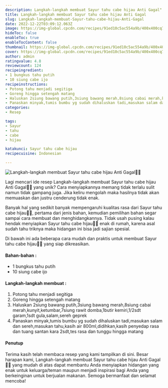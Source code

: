 ```yaml
---
description: Langkah-langkah membuat Sayur tahu cabe hijau Anti Gagal"
title: Langkah-langkah membuat Sayur tahu cabe hijau Anti Gagal
slug: Langkah-langkah-membuat-Sayur-tahu-cabe-hijau-Anti-Gagal
date: 2022-12-22T03:09:12.063Z
image: https://img-global.cpcdn.com/recipes/91ed10c5ac554a9b/400x400cq70/photo.jpg
hideToc: false
enableToc: true
enableTocContent: false
thumbnail: https://img-global.cpcdn.com/recipes/91ed10c5ac554a9b/400x400cq70/photo.jpg
cover: https://img-global.cpcdn.com/recipes/91ed10c5ac554a9b/400x400cq70/photo.jpg
author: admin
ratingvalue: 4.8
reviewcount: 124
recipeingredient:
- 1 bungkus tahu putih
- 10 siung cabe ijo
recipeinstructions:
- Potong tahu menjadi segitiga
- Goreng hingga setengah matang
- Haluskan 2siung bawang putih,3siung bawang merah,8siung cabai merah,kunyit,ketumbar,7siung rawit domba,1butir kemiri,1/2sdt garam,1sdt gula,salam,sereh geprek
- Panaskan minyak,tumis bumbu yg sudah dihaluskan tadi,masukan salam dan sereh,masukan tahu,kasih air 800ml,didihkan,kasih penyedap rasa dan tuang santan kara 2sdt,tes rasa dan tunggu hingga matang
categories:
- Resep

tags:
- Sayur
- tahu
- cabe
- hijau

katakunci: Sayur tahu cabe hijau
recipecuisine: Indonesian

---
```


![Langkah-langkah membuat Sayur tahu cabe hijau Anti Gagal👩‍🍳](https://img-global.cpcdn.com/recipes/91ed10c5ac554a9b/400x400cq70/photo.jpg)

Lagi mencari ide resep Langkah-langkah membuat Sayur tahu cabe hijau Anti Gagal👩‍🍳 yang unik? Cara menyiapkannya memang tidak terlalu sulit namun tidak gampang juga. Jika keliru mengolah maka hasilnya tidak akan memuaskan dan justru cenderung tidak enak.

Banyak hal yang sedikit banyak mempengaruhi kualitas rasa dari Sayur tahu cabe hijau👩‍🍳, pertama dari jenis bahan, kemudian pemilihan bahan segar sampai cara membuat dan menghidangkannya. Tidak usah pusing kalau hendak menyiapkan Sayur tahu cabe hijau👩‍🍳 enak di rumah, karena asal sudah tahu triknya maka hidangan ini bisa jadi sajian spesial.

Di bawah ini ada beberapa cara mudah dan praktis untuk membuat Sayur tahu cabe hijau👩‍🍳 yang siap dikreasikan.

<!--inarticleads1-->

#### Bahan-bahan :

- 1 bungkus tahu putih
- 10 siung cabe ijo

<!--inarticleads2-->

#### Langkah-langkah membuat :

1. Potong tahu menjadi segitiga
1. Goreng hingga setengah matang
1. Haluskan 2siung bawang putih,3siung bawang merah,8siung cabai merah,kunyit,ketumbar,7siung rawit domba,1butir kemiri,1/2sdt garam,1sdt gula,salam,sereh geprek
1. Panaskan minyak,tumis bumbu yg sudah dihaluskan tadi,masukan salam dan sereh,masukan tahu,kasih air 800ml,didihkan,kasih penyedap rasa dan tuang santan kara 2sdt,tes rasa dan tunggu hingga matang

#### Penutup

Terima kasih telah membaca resep yang kami tampilkan di sini. Besar harapan kami, Langkah-langkah membuat Sayur tahu cabe hijau Anti Gagal👩‍🍳 yang mudah di atas dapat membantu Anda menyiapkan hidangan yang enak untuk keluarga/teman maupun menjadi inspirasi bagi Anda yang berkeinginan untuk berjualan makanan. Semoga bermanfaat dan selamat mencoba!